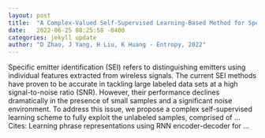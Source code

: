 ```yaml
---
layout: post
title:  "A Complex-Valued Self-Supervised Learning-Based Method for Specific Emitter Identification"
date:   2022-06-25 08:25:58 -0400
categories: jekyll update
author: "D Zhao, J Yang, H Liu, K Huang - Entropy, 2022"
---
```

Specific emitter identification (SEI) refers to distinguishing emitters using individual features extracted from wireless signals. The current SEI methods have proven to be accurate in tackling large labeled data sets at a high signal-to-noise ratio (SNR). However, their performance declines dramatically in the presence of small samples and a significant noise environment. To address this issue, we propose a complex self-supervised learning scheme to fully exploit the unlabeled samples, comprised of …
Cites: ‪Learning phrase representations using RNN encoder-decoder for …‬  